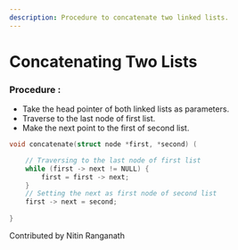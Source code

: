 ```yaml
---
description: Procedure to concatenate two linked lists.
---
```


# Concatenating Two Lists

### Procedure :

* Take the head pointer of both linked lists as parameters.
* Traverse to the last node of first list.
* Make the next point to the first of second list.

```c
void concatenate(struct node *first, *second) (

    // Traversing to the last node of first list
    while (first -> next != NULL) {
        first = first -> next;
    }
    // Setting the next as first node of second list
    first -> next = second;
    
}
```

Contributed by Nitin Ranganath

